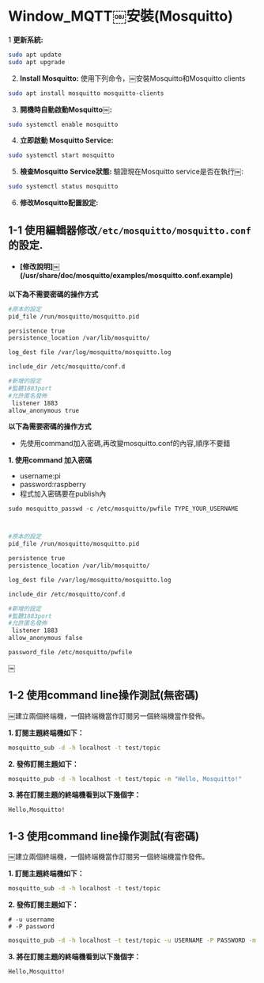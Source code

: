 # Window_MQTT￼安裝(Mosquitto)

1 **更新系統:**

```bash
sudo apt update
sudo apt upgrade
```

2. **Install Mosquitto:**
使用下列命令，￼安裝Mosquitto和Mosquitto clients
   
```bash
sudo apt install mosquitto mosquitto-clients
```

3. **開機時自動啟動Mosquitto￼:**
   
```bash
sudo systemctl enable mosquitto
```

4. **立即啟動 Mosquitto Service:**

```bash
sudo systemctl start mosquitto
```

5. **檢查Mosquitto Service狀態:**
   驗證現在Mosquitto service是否在執行￼:
```bash
sudo systemctl status mosquitto
```

6. **修改Mosquitto配置設定:**

## 1-1 使用編輯器修改`/etc/mosquitto/mosquitto.conf`的設定.
    
- #### [修改說明]￼(/usr/share/doc/mosquitto/examples/mosquitto.conf.example)

**以下為不需要密碼的操作方式**

```bash
#原本的設定
pid_file /run/mosquitto/mosquitto.pid

persistence true
persistence_location /var/lib/mosquitto/

log_dest file /var/log/mosquitto/mosquitto.log

include_dir /etc/mosquitto/conf.d

#新增的設定
#監聽1883port
#允許匿名發佈
￼listener 1883 
allow_anonymous true

```

**以下為需要密碼的操作方式**

- 先使用command加入密碼,再改變mosquitto.conf的內容,順序不要錯

**1. 使用command 加入密碼**
- username:pi
- password:raspberry
- 程式加入密碼要在publish內

```
sudo mosquitto_passwd -c /etc/mosquitto/pwfile TYPE_YOUR_USERNAME
```



```bash


#原本的設定
pid_file /run/mosquitto/mosquitto.pid

persistence true
persistence_location /var/lib/mosquitto/

log_dest file /var/log/mosquitto/mosquitto.log

include_dir /etc/mosquitto/conf.d

#新增的設定
#監聽1883port
#允許匿名發佈
￼listener 1883 
allow_anonymous false

password_file /etc/mosquitto/pwfile
```




￼
## 1-2 使用command line操作測試(無密碼)
￼建立兩個終端機，一個終端機當作訂閱另一個終端機當作發佈。

**1. 訂閱主題終端機如下：**

```bash
mosquitto_sub -d -h localhost -t test/topic
```

**2. 發佈訂閱主題如下：**

```bash
mosquitto_pub -d -h localhost -t test/topic -m "Hello, Mosquitto!"
```

**3. 將在訂閱主題的終端機看到以下幾個字：**

```
Hello,Mosquitto!
```

## 1-3 使用command line操作測試(有密碼)

￼建立兩個終端機，一個終端機當作訂閱另一個終端機當作發佈。

**1. 訂閱主題終端機如下：**

```bash
mosquitto_sub -d -h localhost -t test/topic
```

**2. 發佈訂閱主題如下：**

```base
# -u username
# -P password
```

```bash
mosquitto_pub -d -h localhost -t test/topic -u USERNAME -P PASSWORD -m "Hello, Mosquitto!"
```

**3. 將在訂閱主題的終端機看到以下幾個字：**

```
Hello,Mosquitto!
```
